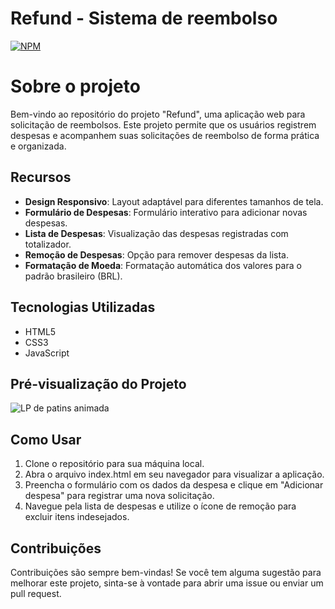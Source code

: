 # Refund - Sistema de reembolso
[![NPM](https://img.shields.io/npm/l/react)](https://github.com/MyTruQs/refund/blob/main/LICENSE) 

# Sobre o projeto
Bem-vindo ao repositório do projeto "Refund", uma aplicação web para solicitação de reembolsos. Este projeto permite que os usuários registrem despesas e acompanhem suas solicitações de reembolso de forma prática e organizada.

## Recursos
- **Design Responsivo**: Layout adaptável para diferentes tamanhos de tela.
- **Formulário de Despesas**: Formulário interativo para adicionar novas despesas.
- **Lista de Despesas**: Visualização das despesas registradas com totalizador.
- **Remoção de Despesas**: Opção para remover despesas da lista.
- **Formatação de Moeda**: Formatação automática dos valores para o padrão brasileiro (BRL).

## Tecnologias Utilizadas
- HTML5
- CSS3
- JavaScript


## Pré-visualização do Projeto
![LP de patins animada](/img/thumbnail.png)

## Como Usar
1. Clone o repositório para sua máquina local.
2. Abra o arquivo index.html em seu navegador para visualizar a aplicação.
3. Preencha o formulário com os dados da despesa e clique em "Adicionar despesa" para registrar uma nova solicitação.
4. Navegue pela lista de despesas e utilize o ícone de remoção para excluir itens indesejados.

## Contribuições
Contribuições são sempre bem-vindas! Se você tem alguma sugestão para melhorar este projeto, sinta-se à vontade para abrir uma issue ou enviar um pull request.